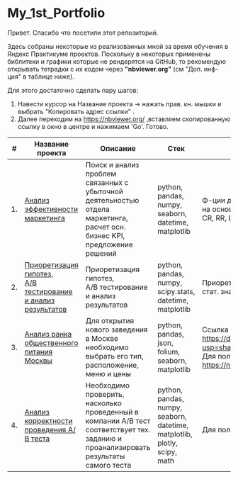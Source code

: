 # My_1st_Portfolio

Привет. Спасибо что посетили этот репозиторий.

Здесь собраны некоторые из реализованных мной за время обучения в Яндекс Практикуме проектов. Поскольку в некоторых применены библитеки и графики которые не рендерятся на GitHub, то рекомендую открывать тетрадки с их кодом через **"nbviewer.org"**  (см "Доп. инф-ция" в таблице ниже).

Для этого достаточно сделать пару шагов: 
1. Навести курсор на Название проекта -> нажать прав. кн. мышки и выбрать "Копировать адрес ссылки" .
2. Далее переходим на https://nbviewer.org/ ,вставляем скопированную ссылку в окно в центре и нажимаем 'Go'. Готово.  


| #    | Название проекта         | Описание                                                           | Стек         | Доп. инф-ция      |
| ---- | ---------------------------- | ------------------------------------------------------------------ | ------------ |------------------ |
| 1.   | [Анализ эффективности маркетинга](https://github.com/Ivan-Solodnev/My_1st_Portfolio/blob/359cee0623db3fb906a9c14779d42c1348f259c6/ya.marketing_efficiency.ipynb) | Поиск и анализ проблем связанных с убыточной деятельностью отдела маркетинга,<br/> расчет осн. бизнес KPI, предложение решений | python, pandas, numpy, seaborn, datetime, matplotlib | Ф-ции для расчета и построения графиков<br/> на основе статич-ких и динам-их показателей<br/> CR, RR, LTV, CAC, ROI  |
| 2.   | [Приоретизация гипотез,<br/> А/В тестирование и анализ результатов](https://github.com/Ivan-Solodnev/My_1st_Portfolio/blob/f4d24e3ebb7177b85696121646dafe29b891b725/Hypothesis%20prioritization%20and%20AB%20testing.ipynb) | Приоретизация гипотез, <br/>А/В тестирование и анализ результатов  | python, pandas, numpy, scipy.stats, datetime, matplotlib | Приоретизация гипотез ICE и RICE, кумулятивные показатели,<br/> стат. значимость различий |
| 3.   | [Анализ ранка общественного питания Москвы](https://github.com/Ivan-Solodnev/My_1st_Portfolio/blob/bedc84bf808d226c45bdfa4a045017a93b7b6364/9.%20Catering_market.ipynb) | Для открытия нового заведения в Москве необходимо выбрать его тип, расположение, меню и цены | python, pandas, json, folium, seaborn, matplotlib | Ссылка на презентацию результатов исследования : <br/>https://drive.google.com/file/d/1bDwLJP4_y7EEMhtnGnlA6KkHz3vXKJF3/view?usp=sharing <br/>Для полного просмотра графиков рекомендую открыть через<br/> https://nbviewer.org/ |
| 4.   | [Анализ корректности проведения А/В теста](https://github.com/Ivan-Solodnev/My_1st_Portfolio/blob/f4d24e3ebb7177b85696121646dafe29b891b725/Evaluation%20of%20A_B%20test%20results.ipynb) | Необходимо проверить, насколько проведенный в компании А/В тест соответствует тех. заданию и проанализировать результаты самого теста | python, pandas, numpy, seaborn, datetime, matplotlib, plotly, scipy, math | <br/>Для полного просмотра рекомендую открыть через https://nbviewer.org/ |

